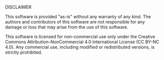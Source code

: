DISCLAIMER

This software is provided "as-is" without any warranty of any kind. The authors and contributors of this software are not responsible for any damage or loss that may arise from the use of this software.

This software is licensed for non-commercial use only under the Creative Commons Attribution-NonCommercial 4.0 International License (CC BY-NC 4.0). Any commercial use, including modified or redistributed versions, is strictly prohibited.
